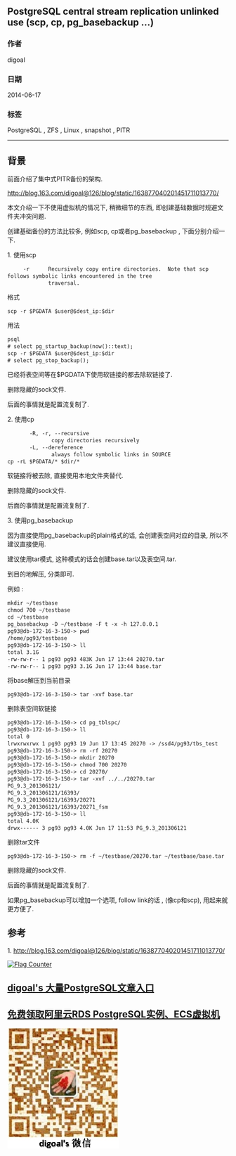 ## PostgreSQL central stream replication unlinked use (scp, cp, pg_basebackup ...)  
                                                                       
### 作者                                                                       
digoal                                                                       
                                                                       
### 日期                                                                       
2014-06-17                                                                     
                                                                       
### 标签                                                                       
PostgreSQL , ZFS , Linux , snapshot , PITR       
                                                                       
----                                                                       
                                                                       
## 背景              
前面介绍了集中式PITR备份的架构.  
  
http://blog.163.com/digoal@126/blog/static/163877040201451711013770/  
  
本文介绍一下不使用虚拟机的情况下, 稍微细节的东西, 即创建基础数据时规避文件夹冲突问题.  
  
创建基础备份的方法比较多, 例如scp, cp或者pg_basebackup , 下面分别介绍一下.  
  
1\. 使用scp  
  
```  
     -r      Recursively copy entire directories.  Note that scp follows symbolic links encountered in the tree  
             traversal.  
```  
  
格式  
  
```  
scp -r $PGDATA $user@$dest_ip:$dir  
```  
  
用法  
  
```  
psql  
# select pg_startup_backup(now()::text);  
scp -r $PGDATA $user@$dest_ip:$dir  
# select pg_stop_backup();  
```  
  
已经将表空间等在$PGDATA下使用软链接的都去除软链接了.  
  
删除隐藏的sock文件.  
  
后面的事情就是配置流复制了.  
  
2\. 使用cp  
  
```  
       -R, -r, --recursive  
              copy directories recursively  
       -L, --dereference  
              always follow symbolic links in SOURCE  
cp -rL $PGDATA/* $dir/*  
```  
  
软链接将被去除, 直接使用本地文件夹替代.  
  
删除隐藏的sock文件.  
  
后面的事情就是配置流复制了.  
  
3\. 使用pg_basebackup  
  
因为直接使用pg_basebackup的plain格式的话, 会创建表空间对应的目录, 所以不建议直接使用.  
  
建议使用tar模式, 这种模式的话会创建base.tar以及表空间.tar.  
  
到目的地解压, 分类即可.  
  
例如 :   
  
```  
mkdir ~/testbase  
chmod 700 ~/testbase  
cd ~/testbase  
pg_basebackup -D ~/testbase -F t -x -h 127.0.0.1  
pg93@db-172-16-3-150-> pwd  
/home/pg93/testbase  
pg93@db-172-16-3-150-> ll  
total 3.1G  
-rw-rw-r-- 1 pg93 pg93 483K Jun 17 13:44 20270.tar  
-rw-rw-r-- 1 pg93 pg93 3.1G Jun 17 13:44 base.tar  
```  
  
将base解压到当前目录  
  
```  
pg93@db-172-16-3-150-> tar -xvf base.tar  
```  
  
删除表空间软链接  
  
```  
pg93@db-172-16-3-150-> cd pg_tblspc/  
pg93@db-172-16-3-150-> ll  
total 0  
lrwxrwxrwx 1 pg93 pg93 19 Jun 17 13:45 20270 -> /ssd4/pg93/tbs_test  
pg93@db-172-16-3-150-> rm -rf 20270  
pg93@db-172-16-3-150-> mkdir 20270  
pg93@db-172-16-3-150-> chmod 700 20270  
pg93@db-172-16-3-150-> cd 20270/  
pg93@db-172-16-3-150-> tar -xvf ../../20270.tar   
PG_9.3_201306121/  
PG_9.3_201306121/16393/  
PG_9.3_201306121/16393/20271  
PG_9.3_201306121/16393/20271_fsm  
pg93@db-172-16-3-150-> ll  
total 4.0K  
drwx------ 3 pg93 pg93 4.0K Jun 17 11:53 PG_9.3_201306121  
```  
  
删除tar文件  
  
```  
pg93@db-172-16-3-150-> rm -f ~/testbase/20270.tar ~/testbase/base.tar  
```  
  
删除隐藏的sock文件.  
  
后面的事情就是配置流复制了.  
  
如果pg_basebackup可以增加一个选项, follow link的话 , (像cp和scp), 用起来就更方便了.  
  
## 参考  
1\. http://blog.163.com/digoal@126/blog/static/163877040201451711013770/  
  
<a rel="nofollow" href="http://info.flagcounter.com/h9V1"  ><img src="http://s03.flagcounter.com/count/h9V1/bg_FFFFFF/txt_000000/border_CCCCCC/columns_2/maxflags_12/viewers_0/labels_0/pageviews_0/flags_0/"  alt="Flag Counter"  border="0"  ></a>  
  
  
  
  
  
  
## [digoal's 大量PostgreSQL文章入口](https://github.com/digoal/blog/blob/master/README.md "22709685feb7cab07d30f30387f0a9ae")
  
  
## [免费领取阿里云RDS PostgreSQL实例、ECS虚拟机](https://free.aliyun.com/ "57258f76c37864c6e6d23383d05714ea")
  
  
![digoal's weixin](../pic/digoal_weixin.jpg "f7ad92eeba24523fd47a6e1a0e691b59")
  
